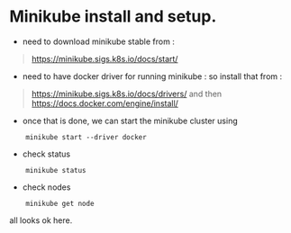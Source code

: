 
# Minikube install and setup.


- need to download minikube stable from : 
> <https://minikube.sigs.k8s.io/docs/start/>

- need to have docker driver for running minikube : so install that from : 
>    <https://minikube.sigs.k8s.io/docs/drivers/> and then
>    <https://docs.docker.com/engine/install/>

- once that is done, we can start the minikube cluster using 
```
    minikube start --driver docker
```

- check status 
```
    minikube status
```

- check nodes
```
    minikube get node
```

all looks ok here.